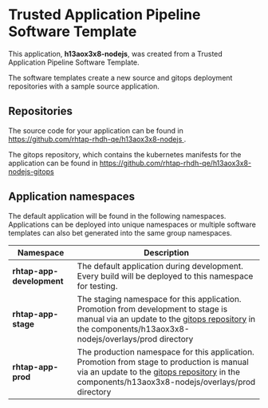 # Trusted Application Pipeline Software Template

This application, **h13aox3x8-nodejs**, was created from a Trusted Application Pipeline Software Template.

The software templates create a new source and gitops deployment repositories with a sample source application. 

## Repositories

The source code for your application can be found in [https://github.com/rhtap-rhdh-qe/h13aox3x8-nodejs ](https://github.com/rhtap-rhdh-qe/h13aox3x8-nodejs ).
 
The gitops repository, which contains the kubernetes manifests for the application can be found in 
[https://github.com/rhtap-rhdh-qe/h13aox3x8-nodejs-gitops ](https://github.com/rhtap-rhdh-qe/h13aox3x8-nodejs-gitops ) 

## Application namespaces 

The default application will be found in the following namespaces. Applications can be deployed into unique namespaces or multiple software templates can also bet generated into the same group namespaces.  

|  Namespace   |  Description   |  
| -------- | -------- |   
| **rhtap-app-development** | The default application during development. Every build will be deployed to this namespace for testing. | 
| **rhtap-app-stage** | The staging namespace for this application. Promotion from development to stage is manual via an update to the [gitops repository](https://github.com/rhtap-rhdh-qe/h13aox3x8-nodejs-gitops ) in the components/h13aox3x8-nodejs/overlays/prod directory |  
| **rhtap-app-prod** | The production namespace for this application. Promotion from stage to production is manual via an update to the [gitops repository](https://github.com/rhtap-rhdh-qe/h13aox3x8-nodejs-gitops ) in the components/h13aox3x8-nodejs/overlays/prod directory | 